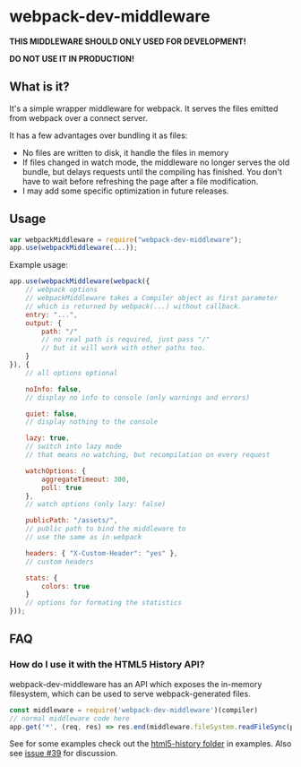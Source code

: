 # webpack-dev-middleware

**THIS MIDDLEWARE SHOULD ONLY USED FOR DEVELOPMENT!**

**DO NOT USE IT IN PRODUCTION!**

## What is it?

It's a simple wrapper middleware for webpack. It serves the files emitted from webpack over a connect server.

It has a few advantages over bundling it as files:

* No files are written to disk, it handle the files in memory
* If files changed in watch mode, the middleware no longer serves the old bundle, but delays requests until the compiling has finished. You don't have to wait before refreshing the page after a file modification.
* I may add some specific optimization in future releases.

## Usage

``` javascript
var webpackMiddleware = require("webpack-dev-middleware");
app.use(webpackMiddleware(...));
```

Example usage:

``` javascript
app.use(webpackMiddleware(webpack({
	// webpack options
	// webpackMiddleware takes a Compiler object as first parameter
	// which is returned by webpack(...) without callback.
	entry: "...",
	output: {
		path: "/"
		// no real path is required, just pass "/"
		// but it will work with other paths too.
	}
}), {
	// all options optional

	noInfo: false,
	// display no info to console (only warnings and errors)

	quiet: false,
	// display nothing to the console

	lazy: true,
	// switch into lazy mode
	// that means no watching, but recompilation on every request

	watchOptions: {
		aggregateTimeout: 300,
		poll: true
	},
	// watch options (only lazy: false)

	publicPath: "/assets/",
	// public path to bind the middleware to
	// use the same as in webpack

	headers: { "X-Custom-Header": "yes" },
	// custom headers

	stats: {
		colors: true
	}
	// options for formating the statistics
}));
```

## FAQ

### How do I use it with the HTML5 History API?

webpack-dev-middleware has an API which exposes the in-memory filesystem, which can be used to serve webpack-generated files.

```js
const middleware = require('webpack-dev-middleware')(compiler)
// normal middleware code here
app.get('*', (req, res) => res.end(middleware.fileSystem.readFileSync(path.join(config.output.path, 'index.html')))
```

See for some examples check out the [html5-history folder](//github.com/webpack/webpack-dev-middleware/examples/html5-history/) in examples. Also see [issue #39](//github.com/webpack/webpack-dev-middleware/issues/39) for discussion.
